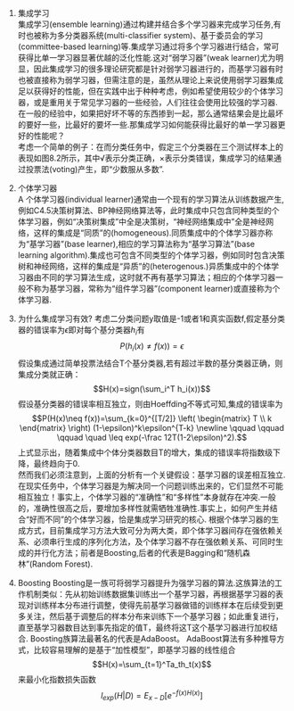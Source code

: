 1. 集成学习<br>
集成学习(ensemble learning)通过构建并结合多个学习器来完成学习任务,有时也被称为多分类器系统(multi-classifier system)、基于委员会的学习(committee-based learning)等.集成学习通过将多个学习器进行结合，常可获得比单一学习器显著优越的泛化性能.这对“弱学习器”(weak learner)尤为明显，因此集成学习的很多理论研究都是针对弱学习器进行的，而基学习器有时也被直接称为弱学习器，但需注意的是，虽然从理论上来说使用弱学习器集成足以获得好的性能，但在实践中出于种种考虑，例如希望使用较少的个体学习器，或是重用关于常见学习器的一些经验，人们往往会使用比较强的学习器.<br>在一般的经验中，如果把好坏不等的东西掺到一起，那么通常结果会是比最坏的要好一些，比最好的要坏一些.那集成学习如何能获得比最好的单一学习器更好的性能呢？<br> 考虑一个简单的例子：在而分类任务中，假定三个分类器在三个测试样本上的表现如图8.2所示，其中√表示分类正确，×表示分类错误，集成学习的结果通过投票法(voting)产生，即“少数服从多数”. <br>

2. 个体学习器<br>A
个体学习器(individual learner)通常由一个现有的学习算法从训练数据产生,例如C4.5决策树算法、BP神经网络算法等，此时集成中只包含同种类型的个体学习器，例如“决策树集成”中全是决策树，“神经网络集成中”全是神经网络，这样的集成是“同质”的(homogeneous).同质集成中的个体学习器亦称为“基学习器”(base learner),相应的学习算法称为“基学习算法”(base learning algorithm).集成也可包含不同类型的个体学习器，例如同时包含决策树和神经网络，这样的集成是“异质”的(heterogenous.)异质集成中的个体学习器由不同的学习算法生成，这时就不再有基学习算法；相应的个体学习器一般不称为基学习器，常称为“组件学习器”(component learner)或直接称为个体学习器.<br>

3. 为什么集成学习有效?
考虑二分类问题y取值是-1或者1和真实函数f,假定基分类器的错误率为$\epsilon$即对每个基分类器$h_i$有
$$P(h_i(x)\neq f(x))=\epsilon$$
假设集成通过简单投票法结合T个基分类器,若有超过半数的基分类器正确，则集成分类就正确：
$$H(x)=sign(\sum_i^T h_i(x))$$
假设基分类器的错误率相互独立，则由Hoeffding不等式可知,集成的错误率为
$$P(H(x)\neq f(x))=\sum_{k=0}^{[T/2]}  \left(
 \begin{matrix}
   T \\
   k
  \end{matrix}
  \right) (1-\epsilon)^k\epsilon^{T-k}
  \newline
  \qquad \qquad \qquad \quad \leq exp(-\frac 12T(1-2\epsilon)^2).$$
上式显示出，随着集成中个体分类器数目T的增大，集成的错误率将指数级下降，最终趋向于0.<br>
然而我们必须注意到，上面的分析有一个关键假设：基学习器的误差相互独立.在现实任务中，个体学习器是为解决同一个问题训练出来的，它们显然不可能相互独立！事实上，个体学习器的“准确性”和“多样性”本身就存在冲突.一般的，准确性很高之后，要增加多样性就需牺牲准确性.事实上，如何产生并结合“好而不同”的个体学习器，恰是集成学习研究的核心.
根据个体学习器的生成方式，目前集成学习方法大致可分为两大类，即个体学习器间存在强依赖关系、必须串行生成的序列化方法，及个体学习器不存在强依赖关系、可同时生成的并行化方法；前者是Boosting,后者的代表是Bagging和“随机森林”(Random Forest).
4. Boosting
Boosting是一族可将弱学习器提升为强学习器的算法.这族算法的工作机制类似：先从初始训练数据集训练出一个基学习器，再根据基学习器的表现对训练样本分布进行调整，使得先前基学习器做错的训练样本在后续受到更多关注，然后基于调整后的样本分布来训练下一个基学习器；如此重复进行，直至基学习器数目达到事先指定的值T，最终将这T这个基学习器进行加权结合.
Boosting族算法最著名的代表是AdaBoost。
AdaBoost算法有多种推导方式，比较容易理解的是基于“加性模型”，即基学习器的线性组合
$$H(x)=\sum_{t=1}^Ta_th_t(x)$$
来最小化指数损失函数
$$l_{exp}(H|D)=E_{x-D}[e^{-f(x)H(x)}]$$